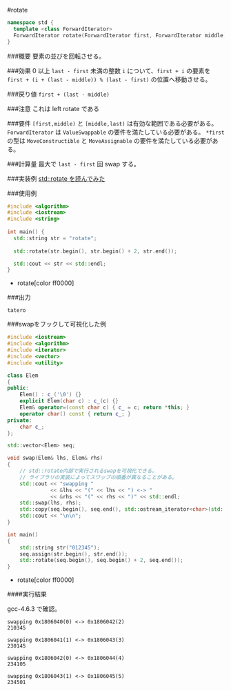 #rotate

```cpp
namespace std {
  template <class ForwardIterator>
  ForwardIterator rotate(ForwardIterator first, ForwardIterator middle, ForwardIterator last);
}
```

###概要
要素の並びを回転させる。


###効果
0 以上 `last - first` 未満の整数 `i` について、`first + i` の要素を `first + (i + (last - middle)) % (last - first)` の位置へ移動させる。


###戻り値
`first + (last - middle)`


###注意
これは left rotate である


###要件
`[first,middle)` と `[middle,last)` は有効な範囲である必要がある。
`ForwardIterator` は `ValueSwappable` の要件を満たしている必要がある。
`*first` の型は `MoveConstructible` と `MoveAssignable` の要件を満たしている必要がある。


###計算量
最大で `last - first` 回 swap する。


###実装例
[std::rotate を読んでみた](http://www.kmonos.net/wlog/115.html#_0007101223)


###使用例
```cpp
#include <algorithm>
#include <iostream>
#include <string>
 
int main() {
  std::string str = "rotate";
 
  std::rotate(str.begin(), str.begin() + 2, str.end());

  std::cout << str << std::endl;
}
```
* rotate[color ff0000]

###出力
```
tatero
```

###swapをフックして可視化した例
```cpp
#include <iostream>
#include <algorithm>
#include <iterator>
#include <vector>
#include <utility>

class Elem
{
public:
    Elem() : c_('\0') {}
    explicit Elem(char c) : c_(c) {}
    Elem& operator=(const char c) { c_ = c; return *this; }
    operator char() const { return c_; }
private:
    char c_;
};

std::vector<Elem> seq;

void swap(Elem& lhs, Elem& rhs)
{
    // std::rotate内部で実行されるswapを可視化できる。
    // ライブラリの実装によってスワップの順番が異なることがある。
    std::cout << "swapping "
              << &lhs << "(" << lhs << ") <-> "
              << &rhs << "(" << rhs << ")" << std::endl;
    std::swap(lhs, rhs);
    std::copy(seq.begin(), seq.end(), std::ostream_iterator<char>(std::cout));
    std::cout << "\n\n";
}

int main()
{
    std::string str("012345");
    seq.assign(str.begin(), str.end());
    std::rotate(seq.begin(), seq.begin() + 2, seq.end());
}
```
* rotate[color ff0000]

####実行結果

gcc-4.6.3 で確認。
```
swapping 0x1806040(0) <-> 0x1806042(2)
210345

swapping 0x1806041(1) <-> 0x1806043(3)
230145

swapping 0x1806042(0) <-> 0x1806044(4)
234105

swapping 0x1806043(1) <-> 0x1806045(5)
234501
```
